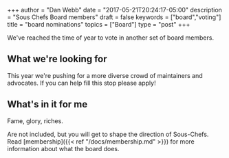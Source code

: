 +++
author = "Dan Webb"
date = "2017-05-21T20:24:17-05:00"
description = "Sous Chefs Board members"
draft = false
keywords = ["board","voting"]
title = "board nominations"
topics = ["Board"]
type = "post"
+++

We've reached the time of year to vote in another set of board members.

## What we're looking for

This year we're pushing for a more diverse crowd of maintainers and advocates.
If you can help fill this stop please apply!

## What's in it for me

Fame, glory, riches.

Are not included, but you will get to shape the direction of Sous-Chefs. Read [membership]({{< ref "/docs/membership.md" >}}) for more information about what the board does.
